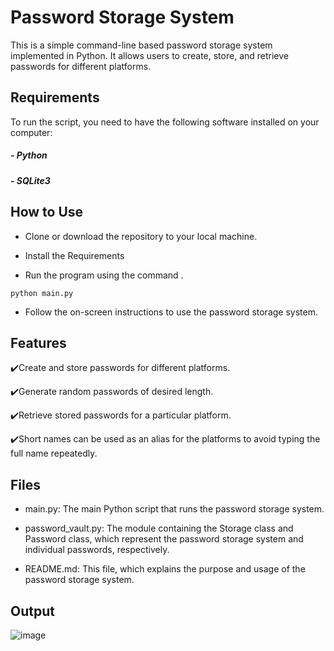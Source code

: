 # Password Storage System

This is a simple command-line based password storage system implemented in Python. It allows users to create, store, and retrieve passwords for different platforms.

## Requirements

To run the script, you need to have the following software installed on your computer:

##### - Python 

##### - SQLite3


## How to Use

- Clone or download the repository to your local machine.

- Install the Requirements

- Run the program using the command .

```
python main.py
```

- Follow the on-screen instructions to use the password storage system.

## Features

✔️Create and store passwords for different platforms.

✔️Generate random passwords of desired length.

✔️Retrieve stored passwords for a particular platform.

✔️Short names can be used as an alias for the platforms to avoid typing the full name repeatedly.

## Files

- main.py: The main Python script that runs the password storage system.

- password_vault.py: The module containing the Storage class and Password class, which represent the password storage system and individual passwords, respectively.
- README.md: This file, which explains the purpose and usage of the password storage system.


## Output

![image](https://user-images.githubusercontent.com/52050768/226208135-a9a2a988-f1de-4f1a-bfa1-730c404b1478.png)

